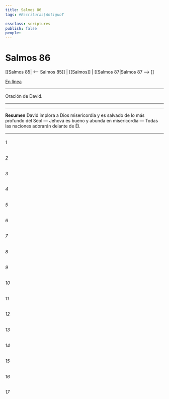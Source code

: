 ```yaml
---
title: Salmos 86
tags: #Escrituras\AntiguoT

cssclass: scriptures
publish: false
people:
---
```


# Salmos 86
[[Salmos 85| <-- Salmos 85]] | [[Salmos]] | [[Salmos 87|Salmos 87 --> ]]

[En línea](https://churchofjesuschrist.org/study/scriptures/ot/ps/86?lang=spa)

---
Oración de David.

---

---
__Resumen__
David implora a Dios misericordia y es salvado de lo más profundo del Seol — Jehová es bueno y abunda en misericordia — Todas las naciones adorarán delante de Él.

---
###### 1 


###### 2 


###### 3 


###### 4 


###### 5 


###### 6 


###### 7 


###### 8 


###### 9 


###### 10 


###### 11 


###### 12 


###### 13 


###### 14 


###### 15 


###### 16 


###### 17 


